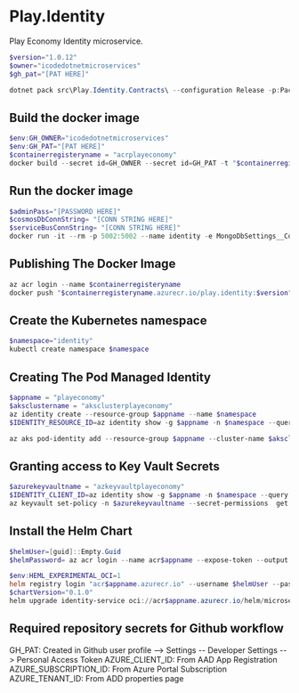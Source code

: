 # Play.Identity

Play Economy Identity microservice.

```powershell
$version="1.0.12"
$owner="icodedotnetmicroservices"
$gh_pat="[PAT HERE]"

dotnet pack src\Play.Identity.Contracts\ --configuration Release -p:PackageVersion=$version -p:RepositoryUrl=https://github.com/$owner/Play.Identity -o ..\packages
```

## Build the docker image

```powershell
$env:GH_OWNER="icodedotnetmicroservices"
$env:GH_PAT="[PAT HERE]"
$containerregisteryname = "acrplayeconomy"
docker build --secret id=GH_OWNER --secret id=GH_PAT -t "$containerregisteryname.azurecr.io/play.identity:$version" .

```

## Run the docker image

```powershell
$adminPass="[PASSWORD HERE]"
$cosmosDbConnString= "[CONN STRING HERE]"
$serviceBusConnString= "[CONN STRING HERE]"
docker run -it --rm -p 5002:5002 --name identity -e MongoDbSettings__ConnectionString=$cosmosDbConnString -e ServiceBusSettings__ConnectionString=$serviceBusConnString -e ServiceSettings__MessageBroker="SERVICEBUS" -e IdentitySettings__AdminUserPassword=$adminPass  play.identity:$version
```

## Publishing The Docker Image

```powershell
az acr login --name $containerregisteryname
docker push "$containerregisteryname.azurecr.io/play.identity:$version"
```

## Create the Kubernetes namespace

```powershell
$namespace="identity"
kubectl create namespace $namespace
```

## Creating The Pod Managed Identity

```powershell
$appname = "playeconomy"
$aksclustername = "aksclusterplayeconomy"
az identity create --resource-group $appname --name $namespace
$IDENTITY_RESOURCE_ID=az identity show -g $appname -n $namespace --query id -otsv

az aks pod-identity add --resource-group $appname --cluster-name $aksclustername --namespace $namespace --name $namespace --identity-resource-id $IDENTITY_RESOURCE_ID
```

## Granting access to Key Vault Secrets

```powershell
$azurekeyvaultname = "azkeyvaultplayeconomy"
$IDENTITY_CLIENT_ID=az identity show -g $appname -n $namespace --query clientId -otsv
az keyvault set-policy -n $azurekeyvaultname --secret-permissions  get list --spn $IDENTITY_CLIENT_ID

```

## Install the Helm Chart

```powershell
$helmUser=[guid]::Empty.Guid
$helmPassword= az acr login --name acr$appname --expose-token --output tsv --query accessToken

$env:HEML_EXPERIMENTAL_OCI=1
helm registry login "acr$appname.azurecr.io" --username $helmUser --password $helmPassword
$chartVersion="0.1.0"
helm upgrade identity-service oci://acr$appname.azurecr.io/helm/microservice --version $chartVersion -f .\helm\values.yaml -n $namespace --install

```
## Required repository secrets for Github workflow
GH_PAT: Created in Github user profile --> Settings -- Developer Settings --> Personal Access Token
AZURE_CLIENT_ID: From AAD App Registration
AZURE_SUBSCRIPTION_ID: From Azure Portal Subscription
AZURE_TENANT_ID: From ADD properties page